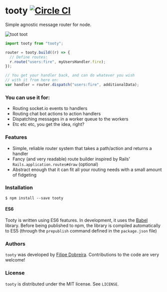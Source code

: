 # tooty [![Circle CI](https://circleci.com/gh/filp/tooty.svg?style=svg)](https://circleci.com/gh/filp/tooty)

Simple agnostic message router for node.

![toot toot](http://i.imgur.com/GDymv5n.jpg)

```js
import tooty from "tooty";

router = tooty.build((r) => {
  // Define routes:
  r.route("users:fire", myUsersHandler.fire);
});

// You get your handler back, and can do whatever you wish
// with it from here on:
var handler = router.dispatch("users:fire", additionalData);
```

### You can use it for:

- Routing socket.io events to handlers
- Routing chat bot actions to action handlers
- Dispatching messages in a worker queue to the workers
- Etc etc etc, you get the idea, right?

### Features

- Simple, reliable router system that takes a path/action and returns a handler
- Fancy (and very readable) route builder inspired by Rails' `Rails.application.routes#draw` (optional)
- Abstract enough that it can fit all your routing needs with a small amount of fidgeting

### Installation

```shell
$ npm install --save tooty
```

#### ES6

Tooty is written using ES6 features. In development, it uses the [Babel](https://github.com/babel/babel) library.
Before being published to npm, the library is compiled automatically to ES5 (through the `prepublish` command defined in
the `package.json` file)

### Authors

`tooty` was developed by [Filipe Dobreira](https://github.com/filp). Contributions to the code are very welcome!

### License

`tooty` is distributed under the MIT license. See `LICENSE`.

